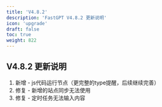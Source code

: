 ```yaml
---
title: 'V4.8.2'
description: 'FastGPT V4.8.2 更新说明'
icon: 'upgrade'
draft: false
toc: true
weight: 822
---
```



## V4.8.2 更新说明

1. 新增 - js代码运行节点（更完整的type提醒，后续继续完善）
2. 修复 - 新增的站点同步无法使用
3. 修复 - 定时任务无法输入内容